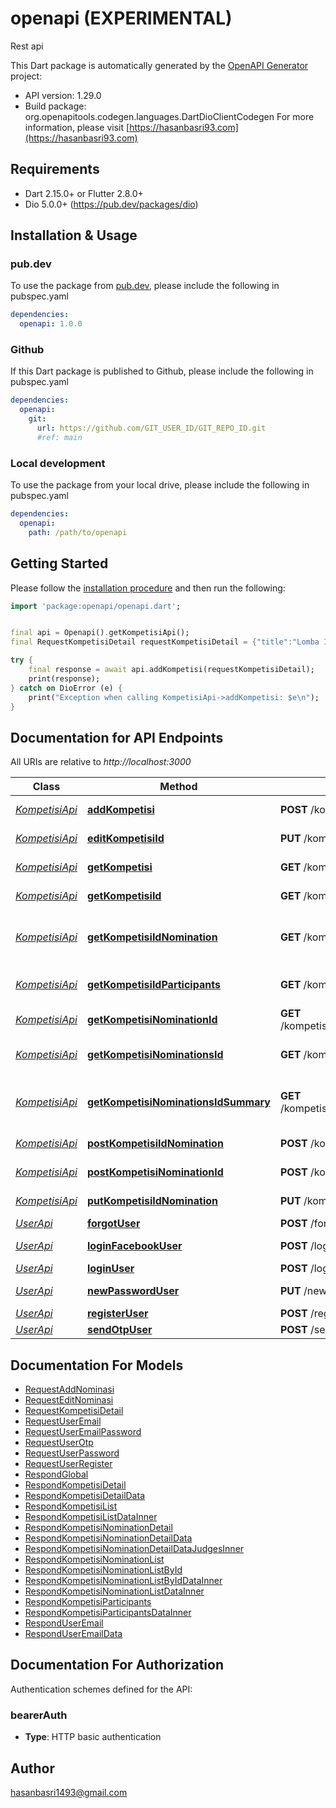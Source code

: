 # openapi (EXPERIMENTAL)
Rest api

This Dart package is automatically generated by the [OpenAPI Generator](https://openapi-generator.tech) project:

- API version: 1.29.0
- Build package: org.openapitools.codegen.languages.DartDioClientCodegen
For more information, please visit [https://hasanbasri93.com](https://hasanbasri93.com)

## Requirements

* Dart 2.15.0+ or Flutter 2.8.0+
* Dio 5.0.0+ (https://pub.dev/packages/dio)

## Installation & Usage

### pub.dev
To use the package from [pub.dev](https://pub.dev), please include the following in pubspec.yaml
```yaml
dependencies:
  openapi: 1.0.0
```

### Github
If this Dart package is published to Github, please include the following in pubspec.yaml
```yaml
dependencies:
  openapi:
    git:
      url: https://github.com/GIT_USER_ID/GIT_REPO_ID.git
      #ref: main
```

### Local development
To use the package from your local drive, please include the following in pubspec.yaml
```yaml
dependencies:
  openapi:
    path: /path/to/openapi
```

## Getting Started

Please follow the [installation procedure](#installation--usage) and then run the following:

```dart
import 'package:openapi/openapi.dart';


final api = Openapi().getKompetisiApi();
final RequestKompetisiDetail requestKompetisiDetail = {"title":"Lomba Ikan Flowerhorn","place":"Aeon Mall Sentul City","notes":"Lorep impusmmm","address":"Jl. Ir. H. Djuamda No. 78 Sentul City Bogor Indonesia 16810","link_maps":"https://goo.gl/maps/a6ETqYvtAMjqyYYC7","date":"yyyy-MM-ddTHH:mm:ss","phone_number":"6565457986241"}; // RequestKompetisiDetail | 

try {
    final response = await api.addKompetisi(requestKompetisiDetail);
    print(response);
} catch on DioError (e) {
    print("Exception when calling KompetisiApi->addKompetisi: $e\n");
}

```

## Documentation for API Endpoints

All URIs are relative to *http://localhost:3000*

Class | Method | HTTP request | Description
------------ | ------------- | ------------- | -------------
[*KompetisiApi*](doc/KompetisiApi.md) | [**addKompetisi**](doc/KompetisiApi.md#addkompetisi) | **POST** /kompetisi | Tambah kompetisi
[*KompetisiApi*](doc/KompetisiApi.md) | [**editKompetisiId**](doc/KompetisiApi.md#editkompetisiid) | **PUT** /kompetisi/{komId} | Sunting kompetisi
[*KompetisiApi*](doc/KompetisiApi.md) | [**getKompetisi**](doc/KompetisiApi.md#getkompetisi) | **GET** /kompetisi | Daftar Kompesiti
[*KompetisiApi*](doc/KompetisiApi.md) | [**getKompetisiId**](doc/KompetisiApi.md#getkompetisiid) | **GET** /kompetisi/{komId} | Kompesiti per ID
[*KompetisiApi*](doc/KompetisiApi.md) | [**getKompetisiIdNomination**](doc/KompetisiApi.md#getkompetisiidnomination) | **GET** /kompetisi/{komId}/nomination | Daftar Nominasi per KompetisiId
[*KompetisiApi*](doc/KompetisiApi.md) | [**getKompetisiIdParticipants**](doc/KompetisiApi.md#getkompetisiidparticipants) | **GET** /kompetisi/{komId}/participant | Daftar Peserta Kompetisi
[*KompetisiApi*](doc/KompetisiApi.md) | [**getKompetisiNominationId**](doc/KompetisiApi.md#getkompetisinominationid) | **GET** /kompetisi/{komId}/nomination/{participant_id}/result | Hasil Juri 
[*KompetisiApi*](doc/KompetisiApi.md) | [**getKompetisiNominationsId**](doc/KompetisiApi.md#getkompetisinominationsid) | **GET** /kompetisi/{komId}/nomination/{nomId} | Daftar Peserta Nominasi
[*KompetisiApi*](doc/KompetisiApi.md) | [**getKompetisiNominationsIdSummary**](doc/KompetisiApi.md#getkompetisinominationsidsummary) | **GET** /kompetisi/{komId}/nomination/{nomId}/summary | Daftar Peserta Nominasi Summay
[*KompetisiApi*](doc/KompetisiApi.md) | [**postKompetisiIdNomination**](doc/KompetisiApi.md#postkompetisiidnomination) | **POST** /kompetisi/{komId}/nomination | Tambah Nominasi
[*KompetisiApi*](doc/KompetisiApi.md) | [**postKompetisiNominationId**](doc/KompetisiApi.md#postkompetisinominationid) | **POST** /kompetisi/{komId}/participant | Registrasi Peserta
[*KompetisiApi*](doc/KompetisiApi.md) | [**putKompetisiIdNomination**](doc/KompetisiApi.md#putkompetisiidnomination) | **PUT** /kompetisi/{komId}/nomination | Edit Nominasi
[*UserApi*](doc/UserApi.md) | [**forgotUser**](doc/UserApi.md#forgotuser) | **POST** /forgot | Forgot
[*UserApi*](doc/UserApi.md) | [**loginFacebookUser**](doc/UserApi.md#loginfacebookuser) | **POST** /login-facebook | Login Facebook
[*UserApi*](doc/UserApi.md) | [**loginUser**](doc/UserApi.md#loginuser) | **POST** /login | Login
[*UserApi*](doc/UserApi.md) | [**newPasswordUser**](doc/UserApi.md#newpassworduser) | **PUT** /new-password | Create New Password
[*UserApi*](doc/UserApi.md) | [**registerUser**](doc/UserApi.md#registeruser) | **POST** /register | Register
[*UserApi*](doc/UserApi.md) | [**sendOtpUser**](doc/UserApi.md#sendotpuser) | **POST** /send-otp | Kirim OTP


## Documentation For Models

 - [RequestAddNominasi](doc/RequestAddNominasi.md)
 - [RequestEditNominasi](doc/RequestEditNominasi.md)
 - [RequestKompetisiDetail](doc/RequestKompetisiDetail.md)
 - [RequestUserEmail](doc/RequestUserEmail.md)
 - [RequestUserEmailPassword](doc/RequestUserEmailPassword.md)
 - [RequestUserOtp](doc/RequestUserOtp.md)
 - [RequestUserPassword](doc/RequestUserPassword.md)
 - [RequestUserRegister](doc/RequestUserRegister.md)
 - [RespondGlobal](doc/RespondGlobal.md)
 - [RespondKompetisiDetail](doc/RespondKompetisiDetail.md)
 - [RespondKompetisiDetailData](doc/RespondKompetisiDetailData.md)
 - [RespondKompetisiList](doc/RespondKompetisiList.md)
 - [RespondKompetisiListDataInner](doc/RespondKompetisiListDataInner.md)
 - [RespondKompetisiNominationDetail](doc/RespondKompetisiNominationDetail.md)
 - [RespondKompetisiNominationDetailData](doc/RespondKompetisiNominationDetailData.md)
 - [RespondKompetisiNominationDetailDataJudgesInner](doc/RespondKompetisiNominationDetailDataJudgesInner.md)
 - [RespondKompetisiNominationList](doc/RespondKompetisiNominationList.md)
 - [RespondKompetisiNominationListById](doc/RespondKompetisiNominationListById.md)
 - [RespondKompetisiNominationListByIdDataInner](doc/RespondKompetisiNominationListByIdDataInner.md)
 - [RespondKompetisiNominationListDataInner](doc/RespondKompetisiNominationListDataInner.md)
 - [RespondKompetisiParticipants](doc/RespondKompetisiParticipants.md)
 - [RespondKompetisiParticipantsDataInner](doc/RespondKompetisiParticipantsDataInner.md)
 - [RespondUserEmail](doc/RespondUserEmail.md)
 - [RespondUserEmailData](doc/RespondUserEmailData.md)


## Documentation For Authorization


Authentication schemes defined for the API:
### bearerAuth

- **Type**: HTTP basic authentication


## Author

hasanbasri1493@gmail.com

